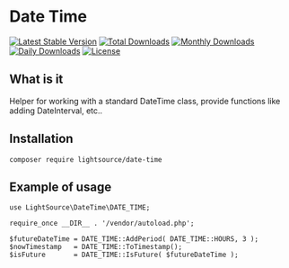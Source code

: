 # Date Time
[![Latest Stable Version](https://poser.pugx.org/lightsource/date-time/v)](//packagist.org/packages/lightsource/date-time)
[![Total Downloads](https://poser.pugx.org/lightsource/date-time/downloads)](//packagist.org/packages/lightsource/date-time)
[![Monthly Downloads](https://poser.pugx.org/lightsource/date-time/d/monthly)](//packagist.org/packages/lightsource/date-time)
[![Daily Downloads](https://poser.pugx.org/lightsource/date-time/d/daily)](//packagist.org/packages/lightsource/date-time)
[![License](https://poser.pugx.org/lightsource/date-time/license)](//packagist.org/packages/lightsource/date-time)

## What is it
Helper for working with a standard DateTime class, provide functions like adding DateInterval, etc..

## Installation
```
composer require lightsource/date-time
```

## Example of usage

```
use LightSource\DateTime\DATE_TIME;

require_once __DIR__ . '/vendor/autoload.php';

$futureDateTime = DATE_TIME::AddPeriod( DATE_TIME::HOURS, 3 );
$nowTimestamp   = DATE_TIME::ToTimestamp();
$isFuture       = DATE_TIME::IsFuture( $futureDateTime );
```

